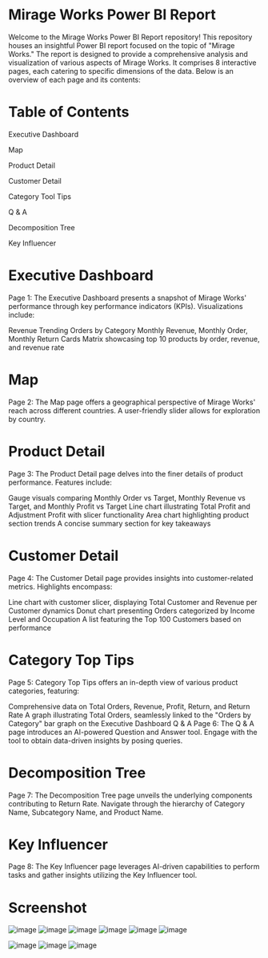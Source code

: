 # Mirage Works Power BI Report
Welcome to the Mirage Works Power BI Report repository! This repository houses an insightful Power BI report focused on the topic of "Mirage Works." The report is designed to provide a comprehensive analysis and visualization of various aspects of Mirage Works. It comprises 8 interactive pages, each catering to specific dimensions of the data. Below is an overview of each page and its contents:

# Table of Contents
Executive Dashboard

Map

Product Detail

Customer Detail

Category Tool Tips

Q & A

Decomposition Tree

Key Influencer

# Executive Dashboard <a name="Executive-dashboard"></a>
Page 1: The Executive Dashboard presents a snapshot of Mirage Works' performance through key performance indicators (KPIs). Visualizations include:

Revenue Trending
Orders by Category
Monthly Revenue, Monthly Order, Monthly Return Cards
Matrix showcasing top 10 products by order, revenue, and revenue rate

# Map <a name="Map"></a>
Page 2: The Map page offers a geographical perspective of Mirage Works' reach across different countries. A user-friendly slider allows for exploration by country.

# Product Detail <a name="Product detail"></a>
Page 3: The Product Detail page delves into the finer details of product performance. Features include:

Gauge visuals comparing Monthly Order vs Target, Monthly Revenue vs Target, and Monthly Profit vs Target
Line chart illustrating Total Profit and Adjustment Profit with slicer functionality
Area chart highlighting product section trends
A concise summary section for key takeaways

# Customer Detail <a name="Customer detail"></a>
Page 4: The Customer Detail page provides insights into customer-related metrics. Highlights encompass:

Line chart with customer slicer, displaying Total Customer and Revenue per Customer dynamics
Donut chart presenting Orders categorized by Income Level and Occupation
A list featuring the Top 100 Customers based on performance

# Category Top Tips <a name="Category tool tips"></a>
Page 5: Category Top Tips offers an in-depth view of various product categories, featuring:

Comprehensive data on Total Orders, Revenue, Profit, Return, and Return Rate
A graph illustrating Total Orders, seamlessly linked to the "Orders by Category" bar graph on the Executive Dashboard
Q & A <a name="q-and-a"></a>
Page 6: The Q & A page introduces an AI-powered Question and Answer tool. Engage with the tool to obtain data-driven insights by posing queries.

# Decomposition Tree <a name="Decomposition tree"></a>
Page 7: The Decomposition Tree page unveils the underlying components contributing to Return Rate. Navigate through the hierarchy of Category Name, Subcategory Name, and Product Name.

# Key Influencer <a name="Key influencer"></a>
Page 8: The Key Influencer page leverages AI-driven capabilities to perform tasks and gather insights utilizing the Key Influencer tool.


# Screenshot
![image](https://github.com/Lucky2119/Mirage_Works_Power_BI_Dashboard/assets/140330803/26bc038c-2cf3-4569-8687-3844cd5d2048)
![image](https://github.com/Lucky2119/Mirage_Works_Power_BI_Dashboard/assets/140330803/8c17b985-d8fc-405a-b56e-da73f915d456)
![image](https://github.com/Lucky2119/Mirage_Works_Power_BI_Dashboard/assets/140330803/b813e396-ed54-4f23-8bbb-9ff46b6984d2)
![image](https://github.com/Lucky2119/Mirage_Works_Power_BI_Dashboard/assets/140330803/bc2c1825-f803-4d1f-996e-265bec30aab8)
![image](https://github.com/Lucky2119/Mirage_Works_Power_BI_Dashboard/assets/140330803/b71cd867-0e34-4fb4-881b-13b1100bc13b)
![image](https://github.com/Lucky2119/Mirage_Works_Power_BI_Dashboard/assets/140330803/1c7c51a4-c609-4d8b-9255-00f474bd3985)

![image](https://github.com/Lucky2119/Mirage_Works_Power_BI_Dashboard/assets/140330803/c341cb2b-9ca2-417c-93df-bcd7957c3e40)
![image](https://github.com/Lucky2119/Mirage_Works_Power_BI_Dashboard/assets/140330803/2cdabaa7-1731-4c6d-84f9-efecd0666945)
![image](https://github.com/Lucky2119/Mirage_Works_Power_BI_Dashboard/assets/140330803/e60f880e-fa7d-4e4b-b640-2a926783c24b)




